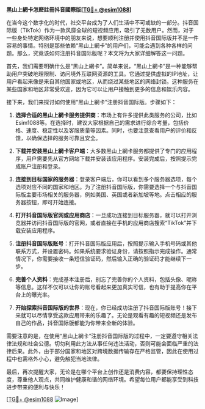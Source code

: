 **黑山上網卡怎麽註冊抖音國際版[[TG💪+ @esim1088](https://t.me/s/esim1088)]**

在当今这个数字化的时代，社交平台成为了人们生活中不可或缺的一部分。抖音国际版（TikTok）作为一款风靡全球的短视频应用，吸引了无数用户。然而，对于一些身处特定网络环境中的朋友来说，想要顺利注册并使用抖音国际版并不是一件容易的事情。特别是那些依赖“黑山上網卡”的用户们，可能会遇到各种各样的问题。那么，究竟该如何注册抖音国际版呢？本文将为大家详细解答这一问题。

首先，我们需要明确什么是“黑山上網卡”。简单来说，“黑山上網卡”是一种能够帮助用户突破地理限制、访问境外互联网资源的工具。它通过提供虚拟的IP地址，让用户看起来像是来自其他国家或地区，从而绕过某些地区的网络封锁。这种服务在某些国家和地区非常受欢迎，因为它可以让用户接触到更多的信息和娱乐内容。

接下来，我们来探讨如何使用“黑山上網卡”注册抖音国际版。步骤如下：

1. **选择合适的黑山上網卡服务提供商**：市场上有许多提供此类服务的公司，比如Esim1088等。在选择时，建议大家根据自己的需求进行综合考量，包括价格、速度、稳定性以及客服质量等因素。同时，也要注意查看用户的评价和反馈，以确保选择的服务可靠且安全。

2. **下载并安装黑山上網卡客户端**：大多数黑山上網卡服务都提供了专门的应用程序，用户需要先从官方网站下载并安装该应用程序。安装完成后，按照提示完成账户注册和登录。

3. **连接到目标国家的服务器**：登录客户端后，你可以看到多个服务器选项，每个选项对应不同的国家和地区。为了注册抖音国际版，你需要选择一个与抖音国际版主要市场相关的服务器，例如美国、英国或者新加坡等地。点击相应的服务器按钮，即可开始连接。

4. **打开抖音国际版官网或应用商店**：一旦成功连接到目标服务器，就可以打开浏览器并访问抖音国际版的官网，或者直接在手机的应用商店搜索“TikTok”并下载安装应用程序。

5. **注册抖音国际版账号**：打开抖音国际版应用后，按照提示输入手机号码或其他联系方式，并设置密码。如果系统要求验证身份，请按照指示完成操作。通常情况下，你需要接收一条短信验证码，然后输入正确的验证码才能继续下一步。

6. **完善个人资料**：完成基本注册后，别忘了完善你的个人资料，包括头像、昵称等信息。这样不仅可以让你的账号看起来更加真实可信，也有助于提高你在平台上的曝光率。

7. **开始探索抖音国际版的世界**：现在，你已经成功注册了抖音国际版账号！接下来就可以尽情享受这款应用带来的乐趣了。无论是观看有趣的短视频还是发布自己的作品，抖音国际版都能为你带来全新的体验。

需要注意的是，在使用“黑山上網卡”注册抖音国际版的过程中，一定要遵守相关法律法规和社会公德。切勿利用此方法从事任何违法活动，否则可能会面临严重的法律后果。此外，由于部分国家和地区对跨境数据传输存在严格监管，因此在使用过程中也需格外小心，避免触犯当地法律。

最后，再次提醒大家，无论是在哪个平台上创作还是消费内容，都要保持理性态度，尊重他人观点，共同维护健康和谐的网络环境。希望每位用户都能享受到科技进步带来的便利与快乐！

[[TG💪+ @esim1088](https://t.me/s/esim1088) ![Image](https://i.postimg.cc/4NQfJmqS/Snipaste-2025-05-13-00-14-12.png)]